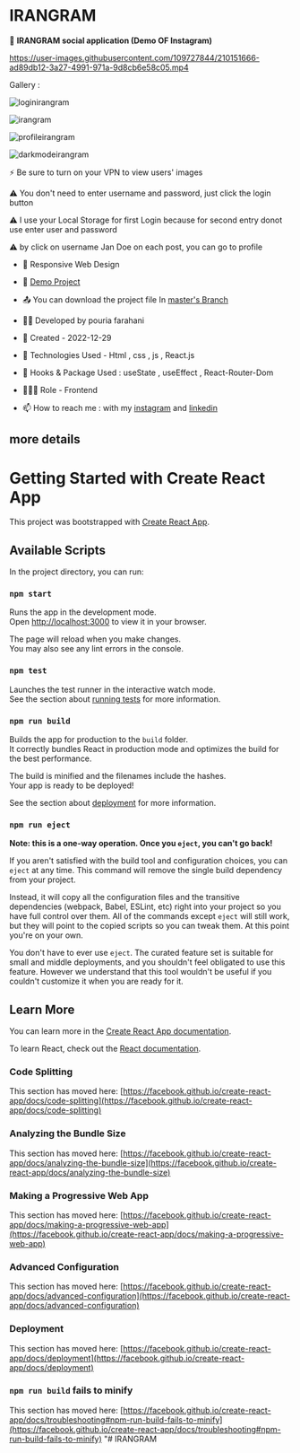 # IRANGRAM

🤡 **IRANGRAM social application (Demo OF Instagram)**

https://user-images.githubusercontent.com/109727844/210151666-ad89db12-3a27-4991-971a-9d8cb6e58c05.mp4

Gallery :

![loginirangram](https://user-images.githubusercontent.com/109727844/210005309-8c6a3244-1e0b-44a5-9ada-d8e8a494cc2e.jpg)

![irangram](https://user-images.githubusercontent.com/109727844/210005048-5e1a016a-6397-439d-a273-d209dfeff53d.jpg)

![profileirangram](https://user-images.githubusercontent.com/109727844/210005493-7124a6c3-e7b2-4668-ba8e-f1e37560de0f.jpg)

![darkmodeirangram](https://user-images.githubusercontent.com/109727844/210005867-90a3c3d9-7219-4906-aa64-c180c35de3db.jpg)

⚡ Be sure to turn on your VPN to view users' images

⚠ You don't need to enter username and password, just click the login button

⚠ I use your Local Storage for first Login because for second entry donot use enter user and password

⚠ by click on username Jan Doe on each post, you can go to profile 

- 📱 Responsive Web Design

- 🔗 [Demo Project](https://pouria-farahani-developer.github.io/IRANGRAM/)

- 📤 You can download the project file In [master's Branch](https://github.com/Pouria-Farahani-developer/IRANGRAM/tree/master)

- 👨‍💻 Developed by pouria farahani

- 📆 Created - 2022-12-29

- 🤖 Technologies Used - Html , css , js , React.js 

- 🚧 Hooks & Package Used : useState , useEffect , React-Router-Dom

- 🕵🏻‍♀️ Role - Frontend

- 📫 How to reach me : with my [instagram](https://www.instagram.com/pouria_farahani_developer) and [linkedin](https://www.linkedin.com/in/pouria-farahani-developer)

## more details

# Getting Started with Create React App

This project was bootstrapped with [Create React App](https://github.com/facebook/create-react-app).

## Available Scripts

In the project directory, you can run:

### `npm start`

Runs the app in the development mode.\
Open [http://localhost:3000](http://localhost:3000) to view it in your browser.

The page will reload when you make changes.\
You may also see any lint errors in the console.

### `npm test`

Launches the test runner in the interactive watch mode.\
See the section about [running tests](https://facebook.github.io/create-react-app/docs/running-tests) for more information.

### `npm run build`

Builds the app for production to the `build` folder.\
It correctly bundles React in production mode and optimizes the build for the best performance.

The build is minified and the filenames include the hashes.\
Your app is ready to be deployed!

See the section about [deployment](https://facebook.github.io/create-react-app/docs/deployment) for more information.

### `npm run eject`

**Note: this is a one-way operation. Once you `eject`, you can't go back!**

If you aren't satisfied with the build tool and configuration choices, you can `eject` at any time. This command will remove the single build dependency from your project.

Instead, it will copy all the configuration files and the transitive dependencies (webpack, Babel, ESLint, etc) right into your project so you have full control over them. All of the commands except `eject` will still work, but they will point to the copied scripts so you can tweak them. At this point you're on your own.

You don't have to ever use `eject`. The curated feature set is suitable for small and middle deployments, and you shouldn't feel obligated to use this feature. However we understand that this tool wouldn't be useful if you couldn't customize it when you are ready for it.

## Learn More

You can learn more in the [Create React App documentation](https://facebook.github.io/create-react-app/docs/getting-started).

To learn React, check out the [React documentation](https://reactjs.org/).

### Code Splitting

This section has moved here: [https://facebook.github.io/create-react-app/docs/code-splitting](https://facebook.github.io/create-react-app/docs/code-splitting)

### Analyzing the Bundle Size

This section has moved here: [https://facebook.github.io/create-react-app/docs/analyzing-the-bundle-size](https://facebook.github.io/create-react-app/docs/analyzing-the-bundle-size)

### Making a Progressive Web App

This section has moved here: [https://facebook.github.io/create-react-app/docs/making-a-progressive-web-app](https://facebook.github.io/create-react-app/docs/making-a-progressive-web-app)

### Advanced Configuration

This section has moved here: [https://facebook.github.io/create-react-app/docs/advanced-configuration](https://facebook.github.io/create-react-app/docs/advanced-configuration)

### Deployment

This section has moved here: [https://facebook.github.io/create-react-app/docs/deployment](https://facebook.github.io/create-react-app/docs/deployment)

### `npm run build` fails to minify

This section has moved here: [https://facebook.github.io/create-react-app/docs/troubleshooting#npm-run-build-fails-to-minify](https://facebook.github.io/create-react-app/docs/troubleshooting#npm-run-build-fails-to-minify)
"# IRANGRAM
